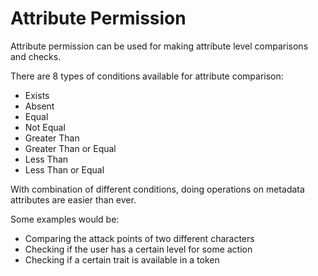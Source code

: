 # Attribute Permission

Attribute permission can be used for making attribute level comparisons and checks.

There are 8 types of conditions available for attribute comparison:

- Exists
- Absent
- Equal
- Not Equal
- Greater Than
- Greater Than or Equal
- Less Than
- Less Than or Equal

With combination of different conditions, doing operations on metadata attributes are easier than ever.

Some examples would be:

- Comparing the attack points of two different characters
- Checking if the user has a certain level for some action
- Checking if a certain trait is available in a token
